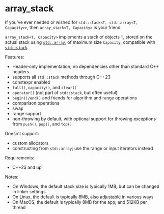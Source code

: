 # array_stack

If you've ever needed or wished for `std::stack<T, std::array<T, Capacity>>`, then `array_stack<T, Capacity>` is your friend.

`array_stack<T, Capacity>` implements a stack of objects `T`, stored on the actual 
stack using [`std::array`](https://en.cppreference.com/w/cpp/container/array), of maximum size `Capacity`, compatible with [`std::stack`](https://en.cppreference.com/w/cpp/container/stack).

Features:
* Header-only implementation; no dependencies other than standard C++ headers
* supports all `std::stack` methods through C++23
* constexpr enabled
* `full()`, `capacity()`, and `clear()`
* `operator[]` (not part of `std::stack`, but often useful)
* `begin()/end()` and friends for algorithm and range operations
* comparison operations
* swap
* range support
* non-throwing by default, with optional support for throwing exceptions from `push()`, `pop()`, and `top()`

Doesn't support:
* custom allocators
* constructing from `std::array`; use the range or input iterators instead
 
Requirements:
* C++23 and up

Notes:
* On Windows, the default stack size is typically 1MB, but can be changed in linker settings
* On Linux, the default is typically 8MB, also adjustable in various ways
* On MacOS, the default is typically 8MB for the app, and 512KB per thread


